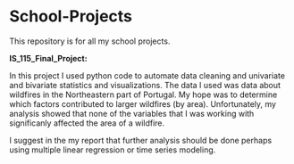 # School-Projects
This repository is for all my school projects. 

**IS_115_Final_Project:**
  
  In this project I used python code to automate data cleaning and univariate and bivariate statistics and visualizations. The data I used was data about wildfires in the Northeastern part of Portugal. My hope was to determine which factors contributed to larger wildfires (by area). Unfortunately, my analysis showed that none of the variables that I was working with significanly affected the area of a wildfire. 
  
  I suggest in the my report that further analysis should be done perhaps using multiple linear regression or time series modeling. 
  
